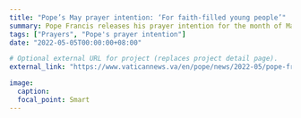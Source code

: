 ```yaml
---
title: "Pope’s May prayer intention: ‘For faith-filled young people’"
summary: Pope Francis releases his prayer intention for the month of May, and urges everyone to pray for young Catholics to be courageous in their response to God’s call.
tags: ["Prayers", "Pope's prayer intention"]
date: "2022-05-05T00:00:00+08:00"

# Optional external URL for project (replaces project detail page).
external_link: "https://www.vaticannews.va/en/pope/news/2022-05/pope-francis-may-2022-prayer-intention-young-people.html"

image:
  caption:
  focal_point: Smart
---
```

